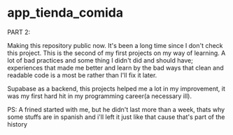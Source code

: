 # app_tienda_comida

PART 2:

Making this repository public now. It's been a long time since I don't check this project. This is the second of my first projects on my way of learning. A lot of bad practices and some thing I didn't did and should have; experiences that made me better and learn by the bad ways that clean and readable code is a most be rather than I'll fix it later.

Supabase as a backend, this projects helped me a lot in my improvement, it was my first hard hit in my programming career(a necessary ill).

PS: A frined started with me, but he didn't last more than a week, thats why some stuffs are in spanish and i'll left it just like that cause that's part of the history

